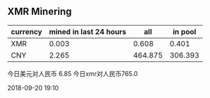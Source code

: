 ## XMR Minering

|currency|mined in last 24 hours|all|in pool|
|---|---|---|---|
|XMR|0.003|0.608|0.401|
|CNY|2.265|464.875|306.393|

今日美元对人民币 6.85	今日xmr对人民币765.0


2018-09-20 19:10